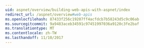 ```yaml
---
uid: aspnet/overview/building-web-apis-with-aspnet/index
redirect_url: /aspnet/overview#web-apis
ms.openlocfilehash: 87433f256c19207ff4acfdcb7b58243d5c9c06ab
ms.sourcegitcommit: 9a9483aceb34591c97451997036a9120c3fe2baf
ms.translationtype: MT
ms.contentlocale: zh-TW
ms.lasthandoff: 11/10/2017
---
```

